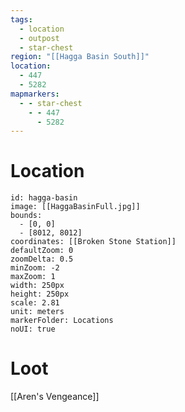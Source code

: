 ```yaml
---
tags:
  - location
  - outpost
  - star-chest
region: "[[Hagga Basin South]]"
location:
  - 447
  - 5282
mapmarkers:
  - - star-chest
    - - 447
      - 5282
---
```

# Location
```leaflet
id: hagga-basin
image: [[HaggaBasinFull.jpg]]
bounds:
  - [0, 0]
  - [8012, 8012]
coordinates: [[Broken Stone Station]]
defaultZoom: 0
zoomDelta: 0.5
minZoom: -2
maxZoom: 1
width: 250px
height: 250px
scale: 2.81
unit: meters
markerFolder: Locations
noUI: true
```
# Loot
[[Aren's Vengeance]]